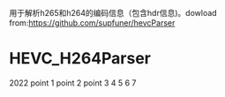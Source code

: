 
用于解析h265和h264的编码信息（包含hdr信息)。dowload from:https://github.com/supfuner/hevcParser

# HEVC_H264Parser
2022 point 1 point 2 point 3 4 5
6
7


